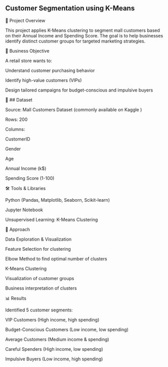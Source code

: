 ## Customer Segmentation using K-Means
📌 Project Overview

This project applies K-Means clustering to segment mall customers based on their Annual Income and Spending Score.
The goal is to help businesses identify distinct customer groups for targeted marketing strategies.

🎯 Business Objective

A retail store wants to:

Understand customer purchasing behavior

Identify high-value customers (VIPs)

Design tailored campaigns for budget-conscious and impulsive buyers

📂 ## Dataset

Source: Mall Customers Dataset (commonly available on Kaggle
)

Rows: 200

Columns:

CustomerID

Gender

Age

Annual Income (k$)

Spending Score (1-100)

🛠️ Tools & Libraries

Python (Pandas, Matplotlib, Seaborn, Scikit-learn)

Jupyter Notebook

Unsupervised Learning: K-Means Clustering

🔎 Approach

Data Exploration & Visualization

Feature Selection for clustering

Elbow Method to find optimal number of clusters

K-Means Clustering

Visualization of customer groups

Business interpretation of clusters

📊 Results

Identified 5 customer segments:

VIP Customers (High income, high spending)

Budget-Conscious Customers (Low income, low spending)

Average Customers (Medium income & spending)

Careful Spenders (High income, low spending)

Impulsive Buyers (Low income, high spending)
